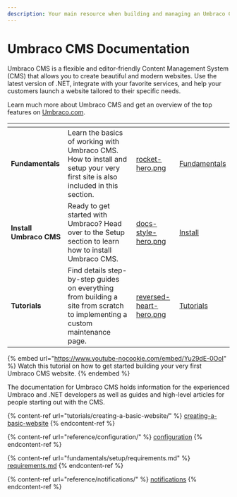 ```yaml
---
description: Your main resource when building and managing an Umbraco CMS website.
---
```


# Umbraco CMS Documentation

Umbraco CMS is a flexible and editor-friendly Content Management System (CMS) that allows you to create beautiful and modern websites. Use the latest version of .NET, integrate with your favorite services, and help your customers launch a website tailored to their specific needs.

Learn much more about Umbraco CMS and get an overview of the top features on [Umbraco.com](https://umbraco.com/products/umbraco-cms/).

<table data-view="cards"><thead><tr><th></th><th></th><th data-hidden data-card-cover data-type="files"></th><th data-hidden data-card-target data-type="content-ref"></th></tr></thead><tbody><tr><td><strong>Fundamentals</strong></td><td>Learn the basics of working with Umbraco CMS. How to install and setup your very first site is also included in this section.</td><td><a href=".gitbook/assets/rocket-hero.png">rocket-hero.png</a></td><td><a href="fundamentals/">Fundamentals</a></td></tr><tr><td><strong>Install Umbraco CMS</strong></td><td>Ready to get started with Umbraco? Head over to the Setup section to learn how to install Umbraco CMS.</td><td><a href=".gitbook/assets/docs-style-hero.png">docs-style-hero.png</a></td><td><a href="fundamentals/setup/install/">Install</a></td></tr><tr><td><strong>Tutorials</strong></td><td>Find details step-by-step guides on everything from building a site from scratch to implementing a custom maintenance page.</td><td><a href=".gitbook/assets/reversed-heart-hero.png">reversed-heart-hero.png</a></td><td><a href="tutorials/">Tutorials</a></td></tr></tbody></table>

{% embed url="https://www.youtube-nocookie.com/embed/Yu29dE-0OoI" %}
Watch this tutorial on how to get started building your very first Umbraco CMS website.
{% endembed %}

The documentation for Umbraco CMS holds information for the experienced Umbraco and .NET developers as well as guides and high-level articles for people starting out with the CMS.

{% content-ref url="tutorials/creating-a-basic-website/" %}
[creating-a-basic-website](tutorials/creating-a-basic-website/)
{% endcontent-ref %}

{% content-ref url="reference/configuration/" %}
[configuration](reference/configuration/)
{% endcontent-ref %}

{% content-ref url="fundamentals/setup/requirements.md" %}
[requirements.md](fundamentals/setup/requirements.md)
{% endcontent-ref %}

{% content-ref url="reference/notifications/" %}
[notifications](reference/notifications/)
{% endcontent-ref %}
